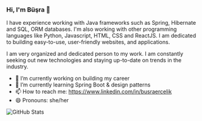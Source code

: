 ### Hi, I'm Büşra 👋

I have experience working with Java frameworks such as Spring, Hibernate and SQL, ORM databases. I'm also working with other programming languages like Python, Javascript, HTML, CSS and ReactJS. I am dedicated to building easy-to-use, user-friendly websites, and applications.

I am very organized and dedicated person to my work. I am constantly seeking out new technologies and staying up-to-date on trends in the industry. 

- 🔭 I’m currently working on building my career 
- 🌱 I’m currently learning Spring Boot & design patterns
- 📫 How to reach me: https://www.linkedin.com/in/busraercelik
- 😄 Pronouns: she/her

![GitHub Stats](https://github-readme-stats.vercel.app/api?username=bsrcs&theme=onedark)
